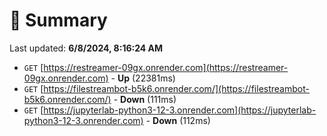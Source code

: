 # 📖 Summary
Last updated: **6/8/2024, 8:16:24 AM**

- `GET` [https://restreamer-09gx.onrender.com](https://restreamer-09gx.onrender.com) - **Up** (22381ms)
- `GET` [https://filestreambot-b5k6.onrender.com/](https://filestreambot-b5k6.onrender.com/) - **Down** (111ms)
- `GET` [https://jupyterlab-python3-12-3.onrender.com](https://jupyterlab-python3-12-3.onrender.com) - **Down** (112ms)
